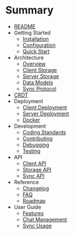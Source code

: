 # Summary

* [README](README.md)
* Getting Started
  * [Installation](getting-started/installation.md)
  * [Configuration](getting-started/configuration.md)
  * [Quick Start](getting-started/quick-start.md)
* Architecture
  * [Overview](architecture/overview.md)
  * [Client Storage](architecture/client-storage.md)
  * [Server Storage](architecture/server-storage.md)
  * [Data Models](architecture/data-models.md)
  * [Sync Protocol](architecture/sync-protocol.md)
* [CRDT](crdt.md)
* Deployment
  * [Client Deployment](deployment/client-deployment.md)
  * [Server Deployment](deployment/server-deployment.md)
  * [Docker](deployment/docker.md)
* Development
  * [Coding Standards](development/coding-standards.md)
  * [Contributing](development/contributing.md)
  * [Debugging](development/debugging.md)
  * [Testing](development/testing.md)
* API
  * [Client API](api/client-api.md)
  * [Storage API](api/storage-api.md)
  * [Sync API](api/sync-api.md)
* Reference
  * [Changelog](reference/changelog.md)
  * [FAQ](reference/faq.md)
  * [Roadmap](reference/roadmap.md)
* User Guide
  * [Features](user-guide/features.md)
  * [Chat Management](user-guide/chat-management.md)
  * [Sync Usage](user-guide/sync-usage.md)

